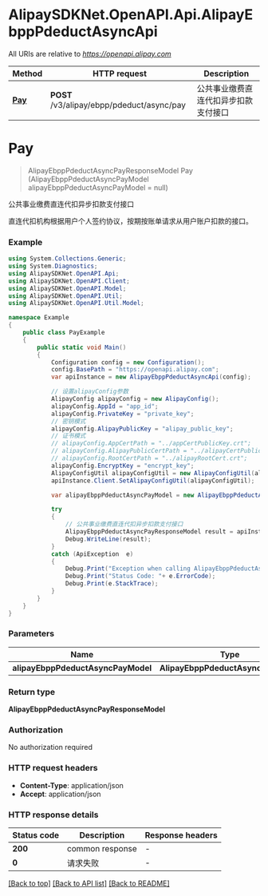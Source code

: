 # AlipaySDKNet.OpenAPI.Api.AlipayEbppPdeductAsyncApi

All URIs are relative to *https://openapi.alipay.com*

Method | HTTP request | Description
------------- | ------------- | -------------
[**Pay**](AlipayEbppPdeductAsyncApi.md#pay) | **POST** /v3/alipay/ebpp/pdeduct/async/pay | 公共事业缴费直连代扣异步扣款支付接口


<a name="pay"></a>
# **Pay**
> AlipayEbppPdeductAsyncPayResponseModel Pay (AlipayEbppPdeductAsyncPayModel alipayEbppPdeductAsyncPayModel = null)

公共事业缴费直连代扣异步扣款支付接口

直连代扣机构根据用户个人签约协议，按期按账单请求从用户账户扣款的接口。

### Example
```csharp
using System.Collections.Generic;
using System.Diagnostics;
using AlipaySDKNet.OpenAPI.Api;
using AlipaySDKNet.OpenAPI.Client;
using AlipaySDKNet.OpenAPI.Model;
using AlipaySDKNet.OpenAPI.Util;
using AlipaySDKNet.OpenAPI.Util.Model;

namespace Example
{
    public class PayExample
    {
        public static void Main()
        {
            Configuration config = new Configuration();
            config.BasePath = "https://openapi.alipay.com";
            var apiInstance = new AlipayEbppPdeductAsyncApi(config);

            // 设置alipayConfig参数
            AlipayConfig alipayConfig = new AlipayConfig();
            alipayConfig.AppId = "app_id";
            alipayConfig.PrivateKey = "private_key";
            // 密钥模式
            alipayConfig.AlipayPublicKey = "alipay_public_key";
            // 证书模式
            // alipayConfig.AppCertPath = "../appCertPublicKey.crt";
            // alipayConfig.AlipayPublicCertPath = "../alipayCertPublicKey_RSA2.crt";
            // alipayConfig.RootCertPath = "../alipayRootCert.crt";
            alipayConfig.EncryptKey = "encrypt_key";
            AlipayConfigUtil alipayConfigUtil = new AlipayConfigUtil(alipayConfig);
            apiInstance.Client.SetAlipayConfigUtil(alipayConfigUtil);

            var alipayEbppPdeductAsyncPayModel = new AlipayEbppPdeductAsyncPayModel(); // AlipayEbppPdeductAsyncPayModel |  (optional) 

            try
            {
                // 公共事业缴费直连代扣异步扣款支付接口
                AlipayEbppPdeductAsyncPayResponseModel result = apiInstance.Pay(alipayEbppPdeductAsyncPayModel);
                Debug.WriteLine(result);
            }
            catch (ApiException  e)
            {
                Debug.Print("Exception when calling AlipayEbppPdeductAsyncApi.Pay: " + e.Message );
                Debug.Print("Status Code: "+ e.ErrorCode);
                Debug.Print(e.StackTrace);
            }
        }
    }
}
```

### Parameters

Name | Type | Description  | Notes
------------- | ------------- | ------------- | -------------
 **alipayEbppPdeductAsyncPayModel** | **AlipayEbppPdeductAsyncPayModel**|  | [optional] 

### Return type

**AlipayEbppPdeductAsyncPayResponseModel**

### Authorization

No authorization required

### HTTP request headers

 - **Content-Type**: application/json
 - **Accept**: application/json


### HTTP response details
| Status code | Description | Response headers |
|-------------|-------------|------------------|
| **200** | common response |  -  |
| **0** | 请求失败 |  -  |

[[Back to top]](#) [[Back to API list]](../README.md#documentation-for-api-endpoints) [[Back to README]](../README.md)

